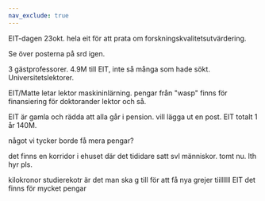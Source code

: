 ```yaml
---
nav_exclude: true
---
```


EIT-dagen 23okt. hela eit för att prata om forskningskvalitetsutvärdering.

Se över posterna på srd igen.

3 gästprofessorer. 4.9M till EIT, inte så många som hade sökt.
Universitetslektorer.

EIT/Matte letar lektor maskininlärning. pengar från "wasp" finns för finansiering för doktorander lektor och så.

EIT är gamla och rädda att alla går i pension. vill lägga ut en post.
EIT totalt 1 år 140M.

något vi tycker borde få mera pengar?

det finns en korridor i ehuset där det tididare satt svl människor. tomt nu. lth hyr pls.

kilokronor
studierekotr är det man ska g till för att få nya grejer tiillllll EIT
det finns för mycket pengar
